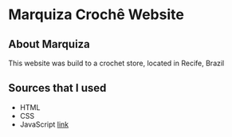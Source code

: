# Marquiza Crochê Website

## About Marquiza
This website was build to a crochet store, located in Recife, Brazil

## Sources that I used
- HTML
- CSS
- JavaScript
[link](https://images.vexels.com/media/users/3/215813/isolated/preview/a9ef22ab28111214f5d6950e04f48efa-stroke-animais-do-oceano-agua-viva.png)
